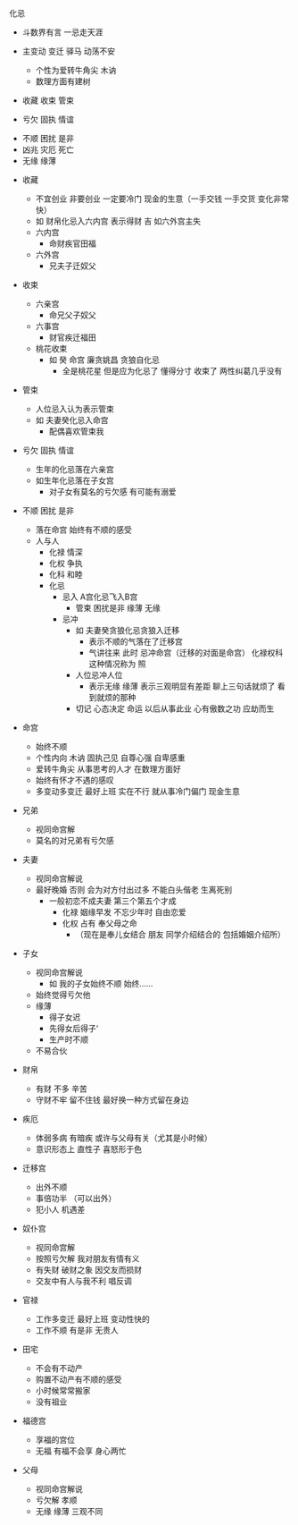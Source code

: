 化忌 
- 斗数界有言 一忌走天涯 

- 主变动 变迁 驿马 动荡不安 
    - 个性为爱转牛角尖  木讷
    - 数理方面有建树 
- 收藏 收束 管束
- 亏欠 固执 情谊
<!-- 不好的含义 -->
- 不顺 困扰 是非
- 凶兆 灾厄 死亡
- 无缘 缘薄 
<!-- 不好的含义 -->
- 收藏
  - 不宜创业 非要创业 一定要冷门 现金的生意（一手交钱 一手交货 变化非常快）
  - 如 财帛化忌入六内宫 表示得财 吉 如六外宫主失 
  - 六内宫
    - 命财疾官田福
  - 六外宫
    - 兄夫子迁奴父
- 收束
  - 六亲宫
    - 命兄父子奴父
  - 六事宫
    - 财官疾迁福田
  - 桃花收束
    - 如 癸 命宫 廉贪姚昌  贪狼自化忌 
      - 全是桃花星 但是应为化忌了 懂得分寸 收束了 两性纠葛几乎没有
- 管束
  - 人位忌入认为表示管束 
  - 如 夫妻癸化忌入命宫 
    - 配偶喜欢管束我
      
- 亏欠 固执 情谊
  - 生年的化忌落在六亲宫
  - 如生年化忌落在子女宫
    - 对子女有莫名的亏欠感 有可能有溺爱
- 不顺 困扰 是非
  - 落在命宫 始终有不顺的感受
  - 人与人
    - 化禄 情深
    - 化权 争执
    - 化科 和睦
    - 化忌
      - 忌入 A宫化忌飞入B宫
        - 管束 困扰是非 缘薄 无缘
      - 忌冲
        - 如 夫妻癸贪狼化忌贪狼入迁移
          - 表示不顺的气落在了迁移宫
          - 气讲往来 此时 忌冲命宫（迁移的对面是命宫） 化禄权科这种情况称为 照
        - 人位忌冲人位
          - 表示无缘 缘薄 表示三观明显有差距 聊上三句话就烦了 看到就烦的那种
        - 切记 心态决定 命运 以后从事此业 心有傲数之功 应劫而生 
- 命宫
  - 始终不顺
  - 个性内向 木讷 固执己见 自尊心强 自卑感重
  - 爱转牛角尖 从事思考的人才 在数理方面好
  - 始终有怀才不遇的感叹 
  - 多变动多变迁 最好上班 实在不行 就从事冷门偏门 现金生意
- 兄弟
  - 视同命宫解
  - 莫名的对兄弟有亏欠感
- 夫妻
  - 视同命宫解说
  - 最好晚婚 否则 会为对方付出过多 不能白头偕老 生离死别
    - 一般初恋不成夫妻 第三个第五个才成
      - 化禄 姻缘早发 不忘少年时 自由恋爱
      - 化权 占有 奉父母之命 
        - （现在是奉儿女结合 朋友 同学介绍结合的 包括婚姻介绍所）
- 子女
  - 视同命宫解说
    - 如 我的子女始终不顺 始终……
  - 始终觉得亏欠他
  - 缘薄
    - 得子女迟
    - 先得女后得子‘
    - 生产时不顺
  - 不易合伙
- 财帛
  - 有财 不多 辛苦
  - 守财不牢 留不住钱 最好换一种方式留在身边
- 疾厄
  - 体弱多病 有暗疾 或许与父母有关（尤其是小时候）
  - 意识形态上 直性子 喜怒形于色
- 迁移宫
  - 出外不顺
  - 事倍功半 （可以出外）
  - 犯小人 机遇差
- 奴仆宫
  - 视同命宫解
  - 按照亏欠解 我对朋友有情有义
  - 有失财 破财之象 因交友而损财
  - 交友中有人与我不利 唱反调
- 官禄
  - 工作多变迁 最好上班 变动性快的
  - 工作不顺 有是非 无贵人
- 田宅
  - 不会有不动产
  - 购置不动产有不顺的感受
  - 小时候常常搬家
  - 没有祖业
- 福德宫
  - 享福的宫位
  - 无福 有福不会享 身心两忙
- 父母
  - 视同命宫解说
  - 亏欠解 孝顺
  - 无缘 缘薄 三观不同